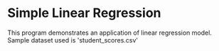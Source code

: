 # Simple Linear Regression
This program demonstrates an application of linear regression model.
Sample dataset used is 'student_scores.csv'
